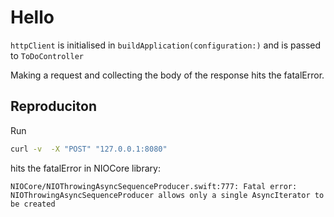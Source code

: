# Hello

`httpClient` is initialised in `buildApplication(configuration:)` and is passed to `ToDoController`

Making a request and collecting the body of the response hits the fatalError.

## Reproduciton

Run

```bash
curl -v  -X "POST" "127.0.0.1:8080"
```

hits the fatalError in NIOCore library:

```console
NIOCore/NIOThrowingAsyncSequenceProducer.swift:777: Fatal error: NIOThrowingAsyncSequenceProducer allows only a single AsyncIterator to be created
```


